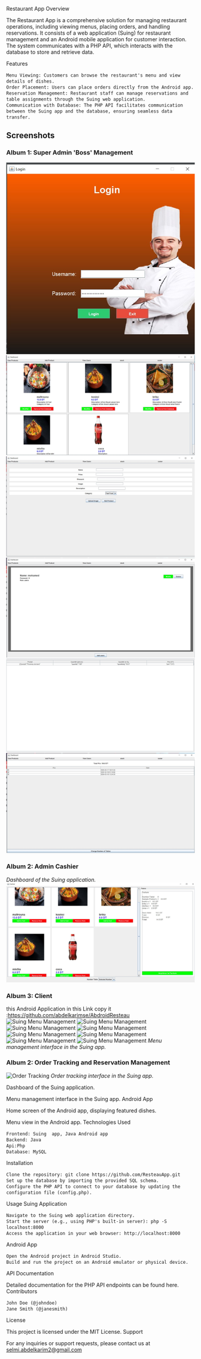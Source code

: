 ﻿Restaurant App
Overview

The Restaurant App is a comprehensive solution for managing restaurant operations, including viewing menus, placing orders, and handling reservations. It consists of a web application (Suing) for restaurant management and an Android mobile application for customer interaction. The system communicates with a PHP API, which interacts with the database to store and retrieve data.

Features

    Menu Viewing: Customers can browse the restaurant's menu and view details of dishes.
    Order Placement: Users can place orders directly from the Android app.
    Reservation Management: Restaurant staff can manage reservations and table assignments through the Suing web application.
    Communication with Database: The PHP API facilitates communication between the Suing app and the database, ensuring seamless data transfer.


## Screenshots
### Album 1: Super Admin 'Boss' Management
![Suing Dashboard](CapSuing/0.jpg)
![Suing Dashboard](CapSuing/m1.jpg)
![Suing Dashboard](CapSuing/m2.jpg)
![Suing Dashboard](CapSuing/m4.jpg)
![Suing Dashboard](CapSuing/m5.jpg)
![Suing Dashboard](CapSuing/m6.jpg)

### Album 2:  Admin Cashier

*Dashboard of the Suing  application.*
![Suing Dashboard](CapSuing/m7.jpg)
### Album 3:  Client 
this Android Application in this Link copy it :https://github.com/abdelkarimse/AbdroidResteau
![Suing Menu Management](CapApp/m1.jpg)
![Suing Menu Management](CapApp/m2.jpg)
![Suing Menu Management](CapApp/m3.jpg)
![Suing Menu Management](CapApp/m4.jpg)
![Suing Menu Management](CapApp/m5.jpg)
![Suing Menu Management](CapApp/m6.jpg)
![Suing Menu Management](CapApp/m7.jpg)
![Suing Menu Management](CapApp/m8.jpg)
*Menu management interface in the Suing app.*

### Album 2: Order Tracking and Reservation Management
![Order Tracking](images/order_tracking.png)
*Order tracking interface in the Suing app.*



Dashboard of the Suing  application.


Menu management interface in the Suing app.
Android App


Home screen of the Android app, displaying featured dishes.


Menu view in the Android app.
Technologies Used

    Frontend: Suing  app, Java Android app
    Backend: Java
    Api:Php
    Database: MySQL

Installation

    Clone the repository: git clone https://github.com/ResteauApp.git
    Set up the database by importing the provided SQL schema.
    Configure the PHP API to connect to your database by updating the configuration file (config.php).

Usage
Suing  Application

    Navigate to the Suing web application directory.
    Start the server (e.g., using PHP's built-in server): php -S localhost:8000
    Access the application in your web browser: http://localhost:8000

Android App

    Open the Android project in Android Studio.
    Build and run the project on an Android emulator or physical device.

API Documentation

Detailed documentation for the PHP API endpoints can be found here.
Contributors

    John Doe (@johndoe)
    Jane Smith (@janesmith)

License

This project is licensed under the MIT License.
Support

For any inquiries or support requests, please contact us at selmi.abdelkarim2@gmail.com
